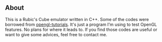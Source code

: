 About
------------
This is a Rubic's Cube emulator written in C++. Some of the codes were
borrowed from [opengl-tutorials](http://www.opengl-tutorial.org/).
It's just a program I'm using to test OpenGL features. No plans for where
it leads to. If you find those codes are useful or want to give some
advices, feel free to contact me.
